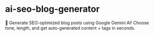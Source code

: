 # ai-seo-blog-generator
🚀 Generate SEO-optimized blog posts using Google Gemini AI! Choose tone, length, and get auto-generated content + tags in seconds.
